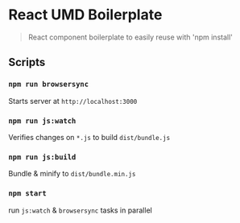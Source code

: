 # React UMD Boilerplate

> React component boilerplate to easily reuse with 'npm install'

## Scripts

### `npm run browsersync`

Starts server at `http://localhost:3000`

### `npm run js:watch`

Verifies changes on `*.js` to build `dist/bundle.js`

### `npm run js:build`

Bundle & minify to `dist/bundle.min.js`

### `npm start`

run `js:watch` & `browsersync` tasks in parallel
